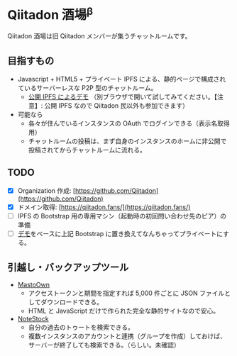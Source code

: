 # Qiitadon 酒場<sup>β</sup>

Qiitadon 酒場は旧 Qiitadon メンバーが集うチャットルームです。

## 目指すもの

- Javascript + HTML5 + プライベート IPFS による、静的ページで構成されているサーバーレスな P2P 型のチャットルーム。
  - [公開 IPFS によるデモ](https://ipfs.io/ipfs/bafybeia5f2yk6td7ciroeped2uwfivo333b524t3zmoderfhl3xn7wi7aa/) （別ブラウザで開いて試してみてください。【注意】: 公開 IPFS なので Qiitadon 民以外も参加できます）
- 可能なら
  - 各々が住んでいるインスタンスの OAuth でログインできる（表示名取得用）
  - チャットルームの投稿は、まず自身のインスタンスのホームに非公開で投稿されてからチャットルームに流れる。

## TODO

- [x] Organization 作成: [https://github.com/Qiitadon](https://github.com/Qiitadon)
- [x] ドメイン取得: [https://qiitadon.fans/](https://qiitadon.fans/)
- [ ] IPFS の Bootstrap 用の専用マシン（起動時の初回問い合わせ先のピア）の準備
- [ ] [デモ](https://ipfs.io/ipfs/bafybeia5f2yk6td7ciroeped2uwfivo333b524t3zmoderfhl3xn7wi7aa/)をベースに上記 Bootstrap に置き換えてなんちゃってプライベートにする。

## 引越し・バックアップツール

- [MastoOwn](https://hidao80.github.io/MastoOwn/)
  - アクセストークンと期間を指定すれば 5,000 件ごとに JSON ファイルとしてダウンロードできる。
  - HTML と JavaScript だけで作られた完全な静的サイトなので安心。
- [NoteStock](https://notestock.osa-p.net/)
  - 自分の過去のトゥートを検索できる。
  - 複数インスタンスのアカウントと連携（グループを作成）しておけば、サーバーが終了しても検索できる。（らしい。未確認）

